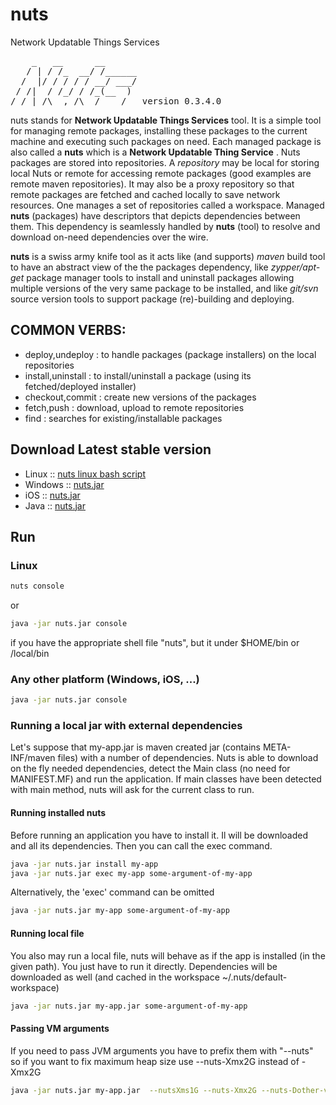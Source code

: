 # nuts
Network Updatable Things Services
<pre>
    _   __      __
   / | / /_  __/ /______
  /  |/ / / / / __/ ___/
 / /|  / /_/ / /_(__  )
/_/ |_/\__,_/\__/____/   version 0.3.4.0
</pre>

nuts stands for **Network Updatable Things Services** tool. It is a simple tool  for managing remote
packages, installing these  packages to the current machine and executing such  packages on need.
Each managed package  is also called a **nuts** which  is a **Network Updatable Thing Service** .
Nuts packages are  stored  into repositories. A  *repository*  may be local for  storing local Nuts
or remote for accessing  remote packages (good examples  are  remote maven  repositories). It may
also be a proxy repository so that remote packages are fetched and cached locally to save network
resources.
One manages a set of repositories called a  workspace. Managed **nuts**  (packages)  have descriptors
that depicts dependencies between them. This dependency is seamlessly handled by  **nuts**  (tool) to
resolve and download on-need dependencies over the wire.

**nuts** is a swiss army knife tool as it acts like (and supports) *maven* build tool to have an abstract
view of the the  packages dependency, like  *zypper/apt-get*  package manager tools  to  install and
uninstall packages allowing multiple versions of the very same package to  be installed, and like
*git/svn* source version tools to support package (re)-building and deploying.

## COMMON VERBS:
+ deploy,undeploy   : to handle packages (package installers) on the local repositories
+ install,uninstall : to install/uninstall a package (using its fetched/deployed installer)
+ checkout,commit   : create new versions of the packages
+ fetch,push        : download, upload to remote repositories
+ find              : searches for existing/installable packages

## Download Latest stable version

+ Linux   :: [nuts linux bash script](https://github.com/thevpc/nuts/raw/master/nuts/deploy/nuts)
+ Windows :: [nuts.jar](https://github.com/thevpc/nuts/raw/master/nuts/deploy/nuts.jar)
+ iOS     :: [nuts.jar](https://github.com/thevpc/nuts/raw/master/nuts/deploy/nuts.jar)
+ Java    :: [nuts.jar](https://github.com/thevpc/nuts/raw/master/nuts/deploy/nuts.jar)

## Run
### Linux
```bash
nuts console
```
or
```bash
java -jar nuts.jar console
```
if you have the appropriate shell file "nuts", but it under $HOME/bin or /local/bin
### Any other platform (Windows, iOS, ...)
```bash
java -jar nuts.jar console
```

### Running a local jar with external dependencies
Let's suppose that my-app.jar is maven created jar (contains META-INF/maven files) with a number of dependencies. Nuts 
is able to download on the fly needed dependencies, detect the Main class (no need for MANIFEST.MF) and run the 
application. If main classes have been detected with main method, nuts will ask for the current class to run.

#### Running installed nuts
Before running an application you have to install it. Il will be downloaded and all its dependencies. Then you can call the exec command.

```bash
java -jar nuts.jar install my-app
java -jar nuts.jar exec my-app some-argument-of-my-app
```

Alternatively, the 'exec' command can be omitted

```bash
java -jar nuts.jar my-app some-argument-of-my-app
```

#### Running local file
You also may run a local file, nuts will behave as if the app is installed (in the given path). You just have to run it 
directly. Dependencies will be downloaded as well (and cached in the workspace ~/.nuts/default-workspace)

```bash
java -jar nuts.jar my-app.jar some-argument-of-my-app
```

#### Passing VM arguments
If you need to pass JVM arguments you have to prefix them with "--nuts" so if you want to fix maximum heap size use 
--nuts-Xmx2G instead of -Xmx2G

```bash
java -jar nuts.jar my-app.jar  --nutsXms1G --nuts-Xmx2G --nuts-Dother-vm-arg=3 some-argument-of-my-app some-app-argument
```




